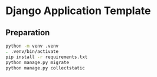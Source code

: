 # Django Application Template

## Preparation

```sh
python -m venv .venv
. .venv/bin/activate
pip install -r requirements.txt
python manage.py migrate
python manage.py collectstatic
```
